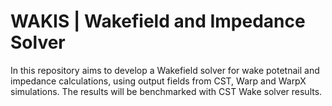 # WAKIS | Wakefield and Impedance Solver
In this repository aims to develop a Wakefield solver for wake potetnail and impedance calculations, using output fields from CST, Warp and WarpX simulations. The results will be benchmarked with CST Wake solver results.

